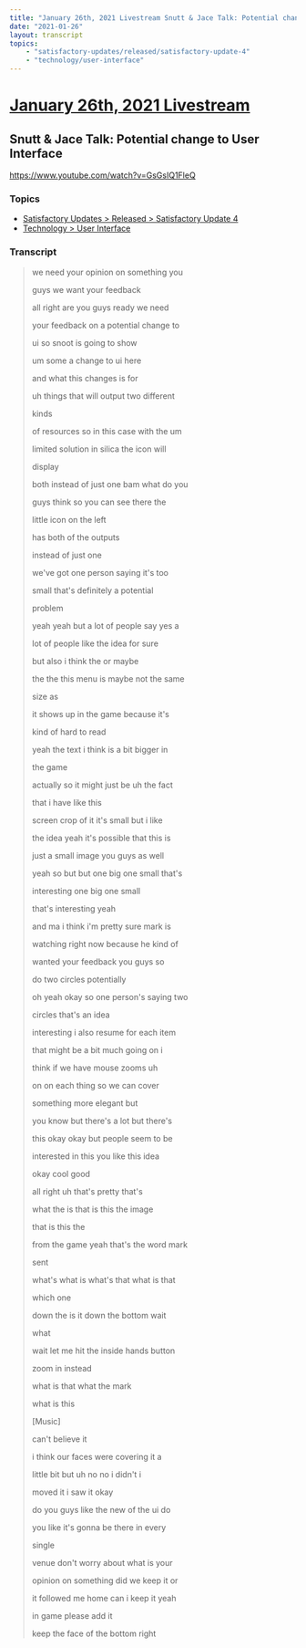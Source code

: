 ```yaml
---
title: "January 26th, 2021 Livestream Snutt & Jace Talk: Potential change to User Interface"
date: "2021-01-26"
layout: transcript
topics:
    - "satisfactory-updates/released/satisfactory-update-4"
    - "technology/user-interface"
---
```

# [January 26th, 2021 Livestream](../2021-01-26.md)
## Snutt & Jace Talk: Potential change to User Interface
https://www.youtube.com/watch?v=GsGsIQ1FleQ

### Topics
* [Satisfactory Updates > Released > Satisfactory Update 4](../topics/satisfactory-updates/released/satisfactory-update-4.md)
* [Technology > User Interface](../topics/technology/user-interface.md)

### Transcript

> we need your opinion on something you
>
> guys we want your feedback
>
> all right are you guys ready we need
>
> your feedback on a potential change to
>
> ui so snoot is going to show
>
> um some a change to ui here
>
> and what this changes is for
>
> uh things that will output two different
>
> kinds
>
> of resources so in this case with the um
>
> limited solution in silica the icon will
>
> display
>
> both instead of just one bam what do you
>
> guys think so you can see there the
>
> little icon on the left
>
> has both of the outputs
>
> instead of just one
>
> we've got one person saying it's too
>
> small that's definitely a potential
>
> problem
>
> yeah yeah but a lot of people say yes a
>
> lot of people like the idea for sure
>
> but also i think the or maybe
>
> the the this menu is maybe not the same
>
> size as
>
> it shows up in the game because it's
>
> kind of hard to read
>
> yeah the text i think is a bit bigger in
>
> the game
>
> actually so it might just be uh the fact
>
> that i have like this
>
> screen crop of it it's small but i like
>
> the idea yeah it's possible that this is
>
> just a small image you guys as well
>
> yeah so but but one big one small that's
>
> interesting one big one small
>
> that's interesting yeah
>
> and ma i think i'm pretty sure mark is
>
> watching right now because he kind of
>
> wanted your feedback you guys so
>
> do two circles potentially
>
> oh yeah okay so one person's saying two
>
> circles that's an idea
>
> interesting i also resume for each item
>
> that might be a bit much going on i
>
> think if we have mouse zooms uh
>
> on on each thing so we can cover
>
> something more elegant but
>
> you know but there's a lot but there's
>
> this okay okay but people seem to be
>
> interested in this you like this idea
>
> okay cool good
>
> all right uh that's pretty that's
>
> what the is that is this the image
>
> that is this the
>
> from the game yeah that's the word mark
>
> sent
>
> what's what is what's that what is that
>
> which one
>
> down the is it down the bottom wait
>
> what
>
> wait let me hit the inside hands button
>
> zoom in instead
>
> what is that what the mark
>
> what is this
>
> [Music]
>
> can't believe it
>
> i think our faces were covering it a
>
> little bit but uh no no i didn't i
>
> moved it i saw it okay
>
> do you guys like the new of the ui do
>
> you like it's gonna be there in every
>
> single
>
> venue don't worry about what is your
>
> opinion on something did we keep it or
>
> it followed me home can i keep it yeah
>
> in game please add it
>
> keep the face of the bottom right
